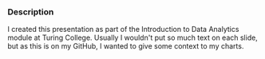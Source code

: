 ### Description ###
I created this presentation as part of the Introduction to Data Analytics module at Turing College. Usually I wouldn't put so much text on each slide, but as this is on my GitHub, I wanted to give some context to my charts.
